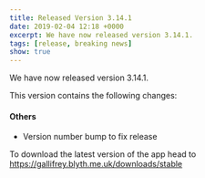 ```yaml
---
title: Released Version 3.14.1
date: 2019-02-04 12:18 +0000
excerpt: We have now released version 3.14.1.
tags: [release, breaking news]
show: true
---
```


We have now released version 3.14.1.

This version contains the following changes:

#### Others

* Version number bump to fix release


To download the latest version of the app head to <https://gallifrey.blyth.me.uk/downloads/stable>
